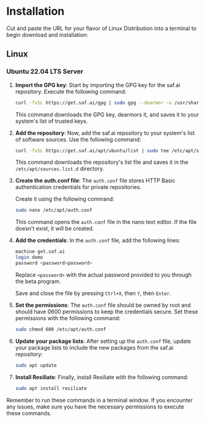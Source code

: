 # Installation

Cut and paste the URL for your flavor of Linux Distribution into a
  terminal to begin download and installation:

## Linux

### Ubuntu 22.04 LTS Server


1. **Import the GPG key**: Start by importing the GPG key for the saf.ai
   repository. Execute the following command:

    ```bash
    curl -fsSL https://get.saf.ai/gpg | sudo gpg --dearmor -o /usr/share/keyrings/saf.ai.gpg
    ```

    This command downloads the GPG key, dearmors it, and saves it to your system's
    list of trusted keys.

1. **Add the repository**: Now, add the saf.ai repository to your system's list 
   of software sources. Use the following command:

    ```bash
    curl -fsSL https://get.saf.ai/apt/ubuntu/list | sudo tee /etc/apt/sources.list.d/saf.ai.list
    ```

    This command downloads the repository's list file and saves it in the
    `/etc/apt/sources.list.d` directory.

1. **Create the auth.conf file**: The `auth.conf` file stores HTTP Basic
   authentication credentials for private repositories.
  
   Create it using the following command:

    ```bash
    sudo nano /etc/apt/auth.conf
    ```

    This command opens the `auth.conf` file in the nano text editor.
    If the file doesn't exist, it will be created.

1. **Add the credentials**: In the `auth.conf` file, add the following lines:

    ```bash
    machine get.saf.ai
    login demo
    password <password>password>
    ```

    Replace `<password>` with the actual password provided to you through the
    beta program.

    Save and close the file by pressing `Ctrl+X`, then `Y`, then `Enter`.

1. **Set the permissions**: The `auth.conf` file should be owned by root and
   should have 0600 permissions to keep the credentials secure. Set these
   permissions with the following command:

    ```bash
    sudo chmod 600 /etc/apt/auth.conf
    ```

1. **Update your package lists**: After setting up the `auth.conf` file,
   update your package lists to include the new packages from the saf.ai repository:

    ```bash
    sudo apt update
    ```

1. **Install Resiliate**: Finally, install Resiliate with the following command:

    ```bash
    sudo apt install resiliate
    ```

Remember to run these commands in a terminal window. If you encounter any issues,
make sure you have the necessary permissions to execute these commands.

<!-- 
### Red Hat Enterprise Linux 8 // CentOS 8 Server

``` bash
curl -s {{#include ../../includes.md:cefs-rhel8-url}} | sudo bash
```

### Ubuntu 20.04 LTS Server

``` bash
curl -s {{#include ../../includes.md:cefs-ubuntu-2004-url}} | sudo bash
```

### This should look something like the following

![cefs download](../../media/1.0.8-rc2/cefs-download.png "cefs download") -->
